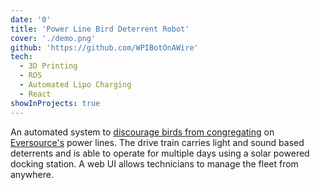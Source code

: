 ```yaml
---
date: '0'
title: 'Power Line Bird Deterrent Robot'
cover: './demo.png'
github: 'https://github.com/WPIBotOnAWire'
tech:
  - 3D Printing
  - ROS
  - Automated Lipo Charging
  - React
showInProjects: true
---
```


An automated system to [discourage birds from congregating](https://www.capecod.com/newscenter/orleans-eversource-work-solve-cormorant-problem-cedar-pond/) on [Eversource's](https://www.eversource.com/) power lines. The drive train carries light and sound based deterrents and is able to operate for multiple days using a solar powered docking station. A web UI allows technicians to manage the fleet from anywhere.
